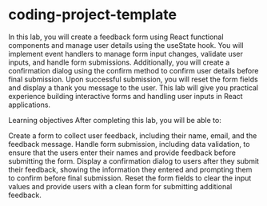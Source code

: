 # coding-project-template

In this lab, you will create a feedback form using React functional components and manage user details using the useState hook. You will implement event handlers to manage form input changes, validate user inputs, and handle form submissions. Additionally, you will create a confirmation dialog using the confirm method to confirm user details before final submission. Upon successful submission, you will reset the form fields and display a thank you message to the user. This lab will give you practical experience building interactive forms and handling user inputs in React applications.

Learning objectives
After completing this lab, you will be able to:

Create a form to collect user feedback, including their name, email, and the feedback message.
Handle form submission, including data validation, to ensure that the users enter their names and provide feedback before submitting the form.
Display a confirmation dialog to users after they submit their feedback, showing the information they entered and prompting them to confirm before final submission.
Reset the form fields to clear the input values and provide users with a clean form for submitting additional feedback.
